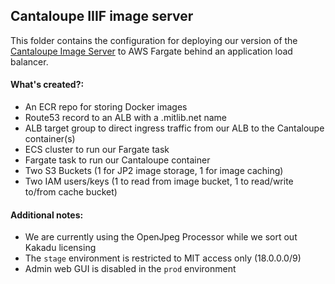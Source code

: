 ## Cantaloupe IIIF image server

This folder contains the configuration for deploying our version of the [Cantaloupe Image Server](https://github.com/MITLibraries/docker-cantaloupe) to AWS Fargate behind an application load balancer.

#### What's created?:
* An ECR repo for storing Docker images
* Route53 record to an ALB with a .mitlib.net name
* ALB target group to direct ingress traffic from our ALB to the Cantaloupe container(s)
* ECS cluster to run our Fargate task
* Fargate task to run our Cantaloupe container
* Two S3 Buckets (1 for JP2 image storage, 1 for image caching)
* Two IAM users/keys (1 to read from image bucket, 1 to read/write to/from cache bucket)

#### Additional notes:
* We are currently using the OpenJpeg Processor while we sort out Kakadu licensing
* The `stage` environment is restricted to MIT access only (18.0.0.0/9)
* Admin web GUI is disabled in the `prod` environment
